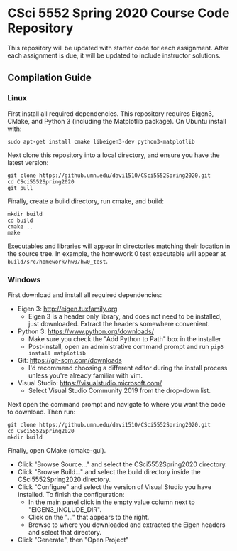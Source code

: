 # CSci 5552 Spring 2020 Course Code Repository
This repository will be updated with starter code for each assignment.
After each assignment is due, it will be updated to include instructor solutions.
## Compilation Guide
### Linux
First install all required dependencies.  This repository requires Eigen3, CMake, and Python 3 (including the Matplotlib package).  On Ubuntu install with:
```
sudo apt-get install cmake libeigen3-dev python3-matplotlib
```

Next clone this repository into a local directory, and ensure you have the latest version:
```
git clone https://github.umn.edu/davi1510/CSci5552Spring2020.git
cd CSci5552Spring2020
git pull
```

Finally, create a build directory, run cmake, and build:
```
mkdir build
cd build
cmake ..
make
```

Executables and libraries will appear in directories matching their location in the source tree.  In example, the homework 0 test executable will appear at `build/src/homework/hw0/hw0_test`.

### Windows
First download and install all required dependencies:
* Eigen 3: <http://eigen.tuxfamily.org>
  * Eigen 3 is a header only library, and does not need to be installed, just downloaded.  Extract the headers somewhere convenient.
* Python 3: <https://www.python.org/downloads/>
  * Make sure you check the "Add Python to Path" box in the installer
  * Post-install, open an administrative command prompt and run `pip3 install matplotlib`
* Git: <https://git-scm.com/downloads>
  * I'd recommend choosing a different editor during the install process unless you're already familiar with vim.
* Visual Studio: <https://visualstudio.microsoft.com/>
  * Select Visual Studio Community 2019 from the drop-down list.
  
Next open the command prompt and navigate to where you want the code to download. Then run:
```
git clone https://github.umn.edu/davi1510/CSci5552Spring2020.git
cd CSci5552Spring2020
mkdir build
```

Finally, open CMake (cmake-gui).
* Click "Browse Source..." and select the CSci5552Spring2020 directory.
* Click "Browse Build..." and select the build directory inside the CSci5552Spring2020 directory.
* Click "Configure" and select the version of Visual Studio you have installed.  To finish the configuration:
  * In the main panel click in the empty value column next to "EIGEN3\_INCLUDE\_DIR".
  * Click on the "..." that appears to the right.
  * Browse to where you downloaded and extracted the Eigen headers and select that directory.
* Click "Generate", then "Open Project"
